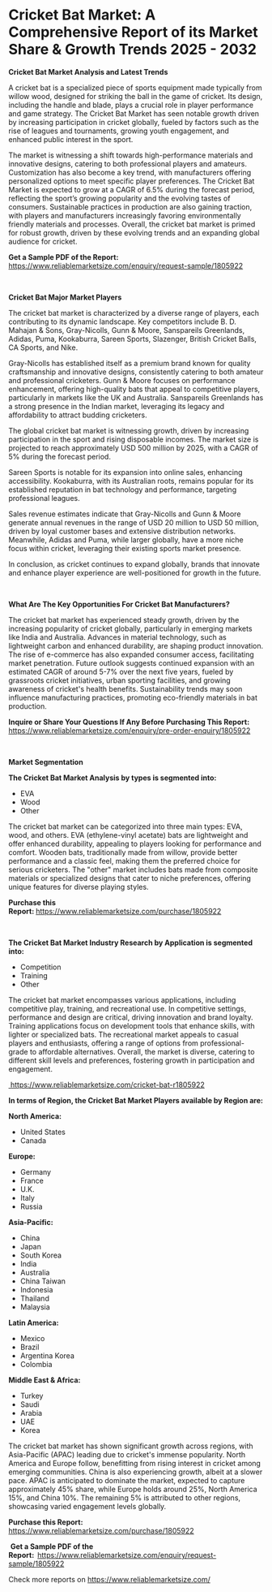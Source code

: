 <p><h1>Cricket Bat Market: A Comprehensive Report of its Market Share & Growth Trends 2025 - 2032</h1></p><p><strong>Cricket Bat Market Analysis and Latest Trends</strong></p>
<p><p>A cricket bat is a specialized piece of sports equipment made typically from willow wood, designed for striking the ball in the game of cricket. Its design, including the handle and blade, plays a crucial role in player performance and game strategy. The Cricket Bat Market has seen notable growth driven by increasing participation in cricket globally, fueled by factors such as the rise of leagues and tournaments, growing youth engagement, and enhanced public interest in the sport. </p><p>The market is witnessing a shift towards high-performance materials and innovative designs, catering to both professional players and amateurs. Customization has also become a key trend, with manufacturers offering personalized options to meet specific player preferences. The Cricket Bat Market is expected to grow at a CAGR of 6.5% during the forecast period, reflecting the sport’s growing popularity and the evolving tastes of consumers. Sustainable practices in production are also gaining traction, with players and manufacturers increasingly favoring environmentally friendly materials and processes. Overall, the cricket bat market is primed for robust growth, driven by these evolving trends and an expanding global audience for cricket.</p></p>
<p><strong>Get a Sample PDF of the Report:&nbsp;</strong> <a href="https://www.reliablemarketsize.com/enquiry/request-sample/1805922?utm_campaign=3223&utm_medium=2&utm_source=Github&utm_content=ia&utm_term=05042025&utm_id=cricket-bat">https://www.reliablemarketsize.com/enquiry/request-sample/1805922</a></p>
<p>&nbsp;</p>
<p><strong>Cricket Bat Major Market Players</strong></p>
<p><p>The cricket bat market is characterized by a diverse range of players, each contributing to its dynamic landscape. Key competitors include B. D. Mahajan & Sons, Gray-Nicolls, Gunn & Moore, Sanspareils Greenlands, Adidas, Puma, Kookaburra, Sareen Sports, Slazenger, British Cricket Balls, CA Sports, and Nike. </p><p>Gray-Nicolls has established itself as a premium brand known for quality craftsmanship and innovative designs, consistently catering to both amateur and professional cricketers. Gunn & Moore focuses on performance enhancement, offering high-quality bats that appeal to competitive players, particularly in markets like the UK and Australia. Sanspareils Greenlands has a strong presence in the Indian market, leveraging its legacy and affordability to attract budding cricketers.</p><p>The global cricket bat market is witnessing growth, driven by increasing participation in the sport and rising disposable incomes. The market size is projected to reach approximately USD 500 million by 2025, with a CAGR of 5% during the forecast period. </p><p>Sareen Sports is notable for its expansion into online sales, enhancing accessibility. Kookaburra, with its Australian roots, remains popular for its established reputation in bat technology and performance, targeting professional leagues.</p><p>Sales revenue estimates indicate that Gray-Nicolls and Gunn & Moore generate annual revenues in the range of USD 20 million to USD 50 million, driven by loyal customer bases and extensive distribution networks. Meanwhile, Adidas and Puma, while larger globally, have a more niche focus within cricket, leveraging their existing sports market presence.</p><p>In conclusion, as cricket continues to expand globally, brands that innovate and enhance player experience are well-positioned for growth in the future.</p></p>
<p>&nbsp;</p>
<p><strong>What Are The Key Opportunities For Cricket Bat Manufacturers?</strong></p>
<p><p>The cricket bat market has experienced steady growth, driven by the increasing popularity of cricket globally, particularly in emerging markets like India and Australia. Advances in material technology, such as lightweight carbon and enhanced durability, are shaping product innovation. The rise of e-commerce has also expanded consumer access, facilitating market penetration. Future outlook suggests continued expansion with an estimated CAGR of around 5-7% over the next five years, fueled by grassroots cricket initiatives, urban sporting facilities, and growing awareness of cricket's health benefits. Sustainability trends may soon influence manufacturing practices, promoting eco-friendly materials in bat production.</p></p>
<p><strong>Inquire or Share Your Questions If Any Before Purchasing This Report:</strong> <a href="https://www.reliablemarketsize.com/enquiry/pre-order-enquiry/1805922?utm_campaign=3223&utm_medium=2&utm_source=Github&utm_content=ia&utm_term=05042025&utm_id=cricket-bat">https://www.reliablemarketsize.com/enquiry/pre-order-enquiry/1805922</a></p>
<p>&nbsp;</p>
<p><strong>Market Segmentation</strong></p>
<p><strong>The Cricket Bat Market Analysis by types is segmented into:</strong></p>
<p><ul><li>EVA</li><li>Wood</li><li>Other</li></ul></p>
<p><p>The cricket bat market can be categorized into three main types: EVA, wood, and others. EVA (ethylene-vinyl acetate) bats are lightweight and offer enhanced durability, appealing to players looking for performance and comfort. Wooden bats, traditionally made from willow, provide better performance and a classic feel, making them the preferred choice for serious cricketers. The "other" market includes bats made from composite materials or specialized designs that cater to niche preferences, offering unique features for diverse playing styles.</p></p>
<p><strong>Purchase this Report:&nbsp;</strong><a href="https://www.reliablemarketsize.com/purchase/1805922?utm_campaign=3223&utm_medium=2&utm_source=Github&utm_content=ia&utm_term=05042025&utm_id=cricket-bat">https://www.reliablemarketsize.com/purchase/1805922</a></p>
<p>&nbsp;</p>
<p><strong>The Cricket Bat Market Industry Research by Application is segmented into:</strong></p>
<p><ul><li>Competition</li><li>Training</li><li>Other</li></ul></p>
<p><p>The cricket bat market encompasses various applications, including competitive play, training, and recreational use. In competitive settings, performance and design are critical, driving innovation and brand loyalty. Training applications focus on development tools that enhance skills, with lighter or specialized bats. The recreational market appeals to casual players and enthusiasts, offering a range of options from professional-grade to affordable alternatives. Overall, the market is diverse, catering to different skill levels and preferences, fostering growth in participation and engagement.</p></p>
<p><a href="https://www.reliablemarketsize.com/cricket-bat-r1805922?utm_campaign=3223&utm_medium=2&utm_source=Github&utm_content=ia&utm_term=05042025&utm_id=cricket-bat">&nbsp;https://www.reliablemarketsize.com/cricket-bat-r1805922</a></p>
<p><strong>In terms of Region, the Cricket Bat Market Players available by Region are:</strong></p>
<p>
    <p> <strong> North America: </strong>
        <ul>
            <li>United States</li>
            <li>Canada</li>
        </ul>
        </p> 
    <p> <strong> Europe: </strong>
        <ul>
            <li>Germany</li>
            <li>France</li>
            <li>U.K.</li>
            <li>Italy</li>
            <li>Russia</li>
        </ul>
        </p> 
    <p> <strong> Asia-Pacific: </strong>
        <ul>
            <li>China</li>
            <li>Japan</li>
            <li>South Korea</li>
            <li>India</li>
            <li>Australia</li>
            <li>China Taiwan</li>
            <li>Indonesia</li>
            <li>Thailand</li>
            <li>Malaysia</li>
        </ul>
        </p> 
    <p> <strong> Latin America: </strong>
        <ul>
            <li>Mexico</li>
            <li>Brazil</li>
            <li>Argentina Korea</li>
            <li>Colombia</li>
        </ul>
        </p> 
    <p> <strong> Middle East & Africa: </strong>
        <ul>
            <li>Turkey</li>
            <li>Saudi</li>
            <li>Arabia</li>
            <li>UAE</li>
            <li>Korea</li>
        </ul>
    </p>
    </p>
<p><p>The cricket bat market has shown significant growth across regions, with Asia-Pacific (APAC) leading due to cricket's immense popularity. North America and Europe follow, benefitting from rising interest in cricket among emerging communities. China is also experiencing growth, albeit at a slower pace. APAC is anticipated to dominate the market, expected to capture approximately 45% share, while Europe holds around 25%, North America 15%, and China 10%. The remaining 5% is attributed to other regions, showcasing varied engagement levels globally.</p></p>
<p><strong>Purchase this Report: </strong><a href="https://www.reliablemarketsize.com/purchase/1805922?utm_campaign=3223&utm_medium=2&utm_source=Github&utm_content=ia&utm_term=05042025&utm_id=cricket-bat">https://www.reliablemarketsize.com/purchase/1805922</a></p>
<p>&nbsp;<strong>Get a Sample PDF of the Report:&nbsp;&nbsp;</strong><a href="https://www.reliablemarketsize.com/enquiry/request-sample/1805922?utm_campaign=3223&utm_medium=2&utm_source=Github&utm_content=ia&utm_term=05042025&utm_id=cricket-bat">https://www.reliablemarketsize.com/enquiry/request-sample/1805922</a></p>
<p><strong></strong></p>
<p>Check more reports on <a href="https://www.reliablemarketsize.com/?utm_campaign=3223&utm_medium=2&utm_source=Github&utm_content=ia&utm_term=05042025&utm_id=cricket-bat">https://www.reliablemarketsize.com/</a></p>